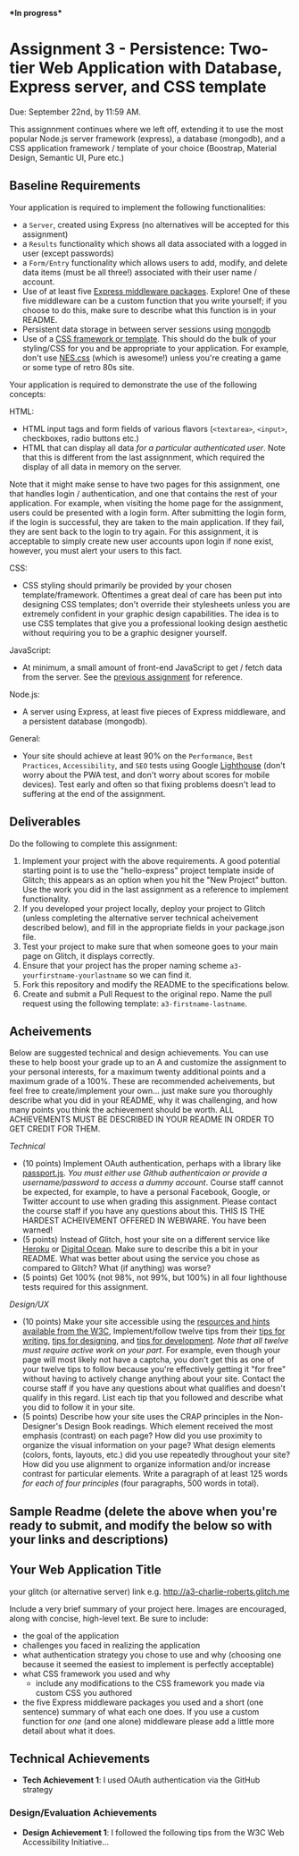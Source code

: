  **\*In progress\*** 
 
 
Assignment 3 - Persistence: Two-tier Web Application with Database, Express server, and CSS template
===

Due: September 22nd, by 11:59 AM.

This assignnment continues where we left off, extending it to use the most popular Node.js server framework (express), 
a database (mongodb), and a CSS application framework / template of your choice (Boostrap, Material Design, Semantic UI, Pure etc.)

Baseline Requirements
---

Your application is required to implement the following functionalities:

- a `Server`, created using Express (no alternatives will be accepted for this assignment)
- a `Results` functionality which shows all data associated with a logged in user (except passwords)
- a `Form/Entry` functionality which allows users to add, modify, and delete data items (must be all three!) associated with their user name / account.
- Use of at least five [Express middleware packages](https://expressjs.com/en/resources/middleware.html). Explore! One of these five middleware 
can be a custom function that you write yourself; if you choose to do this, make sure to describe what this function is in your README.  
- Persistent data storage in between server sessions using [mongodb](https://www.mongodb.com/cloud/atlas)
- Use of a [CSS framework or template](https://github.com/troxler/awesome-css-frameworks). 
This should do the bulk of your styling/CSS for you and be appropriate to your application. 
For example, don't use [NES.css](https://nostalgic-css.github.io/NES.css/) (which is awesome!) unless you're creating a game or some type of retro 80s site.

Your application is required to demonstrate the use of the following concepts:  

HTML:  
- HTML input tags and form fields of various flavors (`<textarea>`, `<input>`, checkboxes, radio buttons etc.)
- HTML that can display all data *for a particular authenticated user*. Note that this is different from the last assignnment, which required the display of all data in memory on the server.

Note that it might make sense to have two pages for this assignment, one that handles login / authentication, and one that contains the rest of your application.
For example, when visiting the home page for the assignment, users could be presented with a login form. After submitting the login form, if the login is 
successful, they are taken to the main application. If they fail, they are sent back to the login to try again. For this assignment, it is acceptable to simply create 
new user accounts upon login if none exist, however, you must alert your users to this fact.  

CSS:  
- CSS styling should primarily be provided by your chosen template/framework. 
Oftentimes a great deal of care has been put into designing CSS templates; 
don't override their stylesheets unless you are extremely confident in your graphic design capabilities. 
The idea is to use CSS templates that give you a professional looking design aesthetic without requiring you to be a graphic designer yourself.

JavaScript:  
- At minimum, a small amount of front-end JavaScript to get / fetch data from the server. 
See the [previous assignment](https://github.com/cs4241-19a/a2-shortstack) for reference.

Node.js:  
- A server using Express, at least five pieces of Express middleware, and a persistent database (mongodb).

General:  
- Your site should achieve at least 90% on the `Performance`, `Best Practices`, `Accessibility`, and `SEO` tests 
using Google [Lighthouse](https://developers.google.com/web/tools/lighthouse) (don't worry about the PWA test, and don't worry about scores for mobile devices).
Test early and often so that fixing problems doesn't lead to suffering at the end of the assignment. 

Deliverables
---

Do the following to complete this assignment:

1. Implement your project with the above requirements. A good potential starting point is to use the "hello-express" project template inside of Glitch; this appears as an option when you hit the "New Project" button. Use the work you did in the last assignment as a reference to implement functionality.
2. If you developed your project locally, deploy your project to Glitch (unless completing the alternative server technical acheivement described below), and fill in the appropriate fields in your package.json file.
3. Test your project to make sure that when someone goes to your main page on Glitch, it displays correctly.
4. Ensure that your project has the proper naming scheme `a3-yourfirstname-yourlastname` so we can find it.
5. Fork this repository and modify the README to the specifications below.
6. Create and submit a Pull Request to the original repo. Name the pull request using the following template: `a3-firstname-lastname`.

Acheivements
---

Below are suggested technical and design achievements. You can use these to help boost your grade up to an A and customize the 
assignment to your personal interests, for a maximum twenty additional points and a maximum grade of a 100%. 
These are recommended acheivements, but feel free to create/implement your own... just make sure you thoroughly describe what you did in your README, 
why it was challenging, and how many points you think the achievement should be worth. 
ALL ACHIEVEMENTS MUST BE DESCRIBED IN YOUR README IN ORDER TO GET CREDIT FOR THEM.

*Technical*
- (10 points) Implement OAuth authentication, perhaps with a library like [passport.js](http://www.passportjs.org/). 
*You must either use Github authenticaion or provide a username/password to access a dummy account*. 
Course staff cannot be expected, for example, to have a personal Facebook, Google, or Twitter account to use when grading this assignment. 
Please contact the course staff if you have any questions about this. THIS IS THE HARDEST ACHEIVEMENT OFFERED IN WEBWARE. You have been warned!  
- (5 points) Instead of Glitch, host your site on a different service like [Heroku](https://www.heroku.com) or [Digital Ocean](https://www.digitalocean.com). Make sure to describe this a bit in your README. What was better about using the service you chose as compared to Glitch? What (if anything) was worse? 
- (5 points) Get 100% (not 98%, not 99%, but 100%) in all four lighthouse tests required for this assignment.  

*Design/UX*
- (10 points) Make your site accessible using the [resources and hints available from the W3C](https://www.w3.org/WAI/), Implement/follow twelve tips from their [tips for writing](https://www.w3.org/WAI/tips/writing/), [tips for designing](https://www.w3.org/WAI/tips/designing/), and [tips for development](https://www.w3.org/WAI/tips/developing/). *Note that all twelve must require active work on your part*. 
For example, even though your page will most likely not have a captcha, you don't get this as one of your twelve tips to follow because you're effectively 
getting it "for free" without having to actively change anything about your site. 
Contact the course staff if you have any questions about what qualifies and doesn't qualify in this regard. 
List each tip that you followed and describe what you did to follow it in your site.
- (5 points) Describe how your site uses the CRAP principles in the Non-Designer's Design Book readings. 
Which element received the most emphasis (contrast) on each page? 
How did you use proximity to organize the visual information on your page? 
What design elements (colors, fonts, layouts, etc.) did you use repeatedly throughout your site? 
How did you use alignment to organize information and/or increase contrast for particular elements. 
Write a paragraph of at least 125 words *for each of four principles* (four paragraphs, 500 words in total). 

Sample Readme (delete the above when you're ready to submit, and modify the below so with your links and descriptions)
---

## Your Web Application Title

your glitch (or alternative server) link e.g. http://a3-charlie-roberts.glitch.me

Include a very brief summary of your project here. Images are encouraged, along with concise, high-level text. Be sure to include:

- the goal of the application
- challenges you faced in realizing the application
- what authentication strategy you chose to use and why (choosing one because it seemed the easiest to implement is perfectly acceptable)
- what CSS framework you used and why
  - include any modifications to the CSS framework you made via custom CSS you authored
- the five Express middleware packages you used and a short (one sentence) summary of what each one does. If you use a custom function for *one* (and one alone) middleware please 
add a little more detail about what it does.

## Technical Achievements
- **Tech Achievement 1**: I used OAuth authentication via the GitHub strategy

### Design/Evaluation Achievements
- **Design Achievement 1**: I followed the following tips from the W3C Web Accessibility Initiative...
